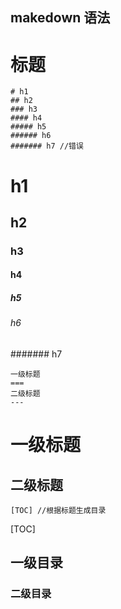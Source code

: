 ## makedown 语法
标题
====
```
# h1
## h2
### h3
#### h4
##### h5
###### h6
####### h7 //错误
```
# h1
## h2
### h3
#### h4
##### h5
###### h6
####### h7

```
一级标题
===
二级标题
---
```
一级标题
===
二级标题
---

```
[TOC] //根据标题生成目录
```

 [TOC] 

## 一级目录
### 二级目录
